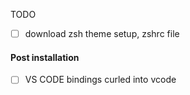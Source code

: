 TODO


- [ ] download zsh theme setup, zshrc file 

#### Post installation
- [ ] VS CODE bindings curled into vcode 

